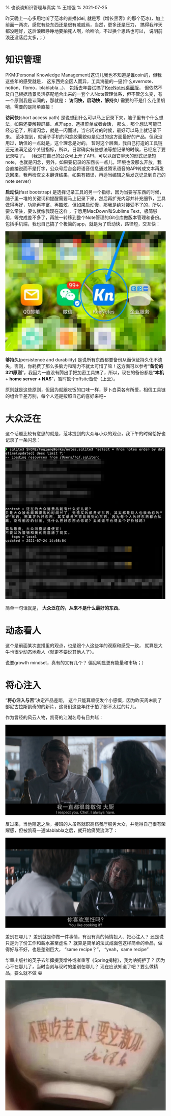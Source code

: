 % 也谈谈知识管理与真实
% 王福强
% 2021-07-25


昨天晚上一心多用地听了范冰的直播(dei, 就是写《增长黑客》的那个范冰)，加上前面一两次，感觉有些东西还是很有戚戚焉，当然，更多还是压力， 搞得我昨天都没睡好，这后浪眼睁睁地要拍死人啊，哈哈哈，不过换个思路也可以， 说明前浪还没落后太多，；）

# 知识管理

PKM(Personal Knowledge Management)这词儿我也不知道是谁coin的，但我这些年的感受就是， 这东西完全因人而异，工具海量的一逼(什么evernote、notion、flomo，blablabla...)， 包括去年尝试搞了[KeeNotes桌面版](https://github.com/keevol/keenotes-desktop)， 但依然不及自己根据场景灵活搭配组合出来的一套个人Note管理体系，但不管怎么变，有一个原则我是认同的，那就是： **访问快，启动快，够持久**! 需要的不是什么花里胡哨，需要的是简单直接！

**访问快**(short access path) 是说想到什么可以马上记录下来，脑子里有个什么想法，如果还要解锁屏幕、点开app、选择菜单或者会话， 那么，那个想法可能已经忘记了，所谓闪念，就是一闪而过，当它闪过的时候，最好可以马上就记录下来。 范冰提到，就锤子手机的闪念胶囊貌似是见过的这方面最好的产品，但我没用过，确信的一点就是，这个理念是对的。 暂时这个层面，我自己打造的工具链还无法满足这个关键指标，所以，日常确实有些想法等想记录的时候，已经忘了要记录啥了。 （我是在自己的公众号上开了API，可以以跟它聊天的形式记录短note，也就是闪念，另外，如果要记录的东西长一点儿，环境也没那么开放，我会直接说而不是打字，公众号后台会将语音信息通过腾讯语音的API转成文本再发送回来，我再检查文本翻译结果，如果有错误，再适当编辑之后发送记录到自己的note server）

**启动快**(fast bootstrap) 是选择记录工具的另一个指标，因为当要写东西的时候，脑子里一堆的关键词和提醒需要马上记录下来，然后再扩充内容并补充细节，工具做得再好，功能再丰富、再酷炫，但如果启动慢，那我是绝对接受不了的，所以，要么常驻，要么就像我现在这样 ，宁愿用MacDown和Sublime Text，极简够用，等完成差不多了，再统一转移到整个Note管理的Git仓库做版本管理和备份。包括手机端，我也自己搞了个极简的app，就是为了启动快，路径短，交互快：

![](images/knd-mobile.jpg)

**够持久**(persistence and durability) 是说所有东西都要备份从而保证持久化不遗失，否则，你耗费了那么多脑力和精力不就太可惜了嘛！这方面可以参考“**备份的321原则**”，我因为一直没有腾出手把加密工具搞了，所以，现在的备份都是“**本机 + home server + NAS**”，暂时缺个offsite备份（上云）。

原则就是这些原则，但因为就跟吃饭的口味一样，萝卜白菜各有所爱，相信工具链的组合千差万别，每个人还是按照自己的喜好来吧~

# 大众泛在

这个话题比较有意思的就是，范冰提到的大众与小众的观点，我下午的时候恰好也记录了一条闪念：

![](images/28851627173244_.pic.jpg)

简单一句话就是， **大众泛在的，从来不是什么最好的东西**。


# 动态看人

这个是前面某次直播里的观点，也是跟个人这些年的观察和感受一致， 就算是大牛也很少动态地看人（就更不要说其他人了）。

说要growth mindset，真有的又有几个？ 偏见明显更有能量和市场；）

# 将心注入

“**将心注入与否**”决定产品差距， 这个只能算顺便发个小感慨，因为昨天周末刷了部尼古拉斯凯奇的的新片，这哥们这些年终于拍了部不太烂的片儿。

作为曾经的风云人物，凯奇的江湖名号有目共睹：

![](images/pig-0003.jpg)

反过来，当他隐退之后，接班的人虽然就职高档餐厅服务大众，并觉得自己很有荣耀感，但被凯奇一通blablabla之后，就开始痛哭流涕了：

![](images/pig-0004.jpg)

差别在哪儿？ 差别就是你做一件事情，有没有真的倾情投入、把心注入？ 还是说只是为了份工作和薪水甚至虚名？ 就算是简单的法式咸面包这样简单的单品，做得好与不好，也是差别巨大， “same recipe？”， “yeah，same recipe”

华章出版社的英子去年撺掇我增补或者重写《Spring揭秘》，我为啥婉拒了？ 因为心不在那儿了，当时当刻与现时的差别在哪儿？ 现在应该知道了吧？要么做精品，要么就不做 😁

![](images/lixingong.png)


















